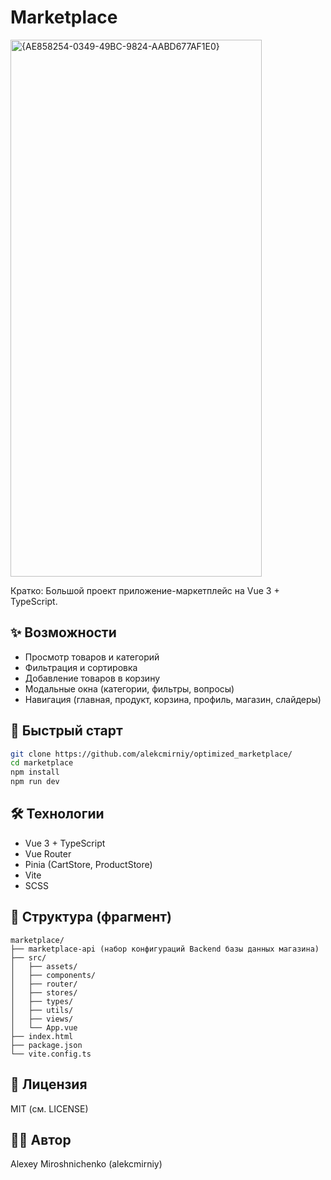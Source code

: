 # Marketplace
<img width="402" height="859" alt="{AE858254-0349-49BC-9824-AABD677AF1E0}" src="https://github.com/user-attachments/assets/7f42b058-72ac-4271-aed7-5da2b7be6f0e" />

Кратко: Большой проект приложение-маркетплейс на Vue 3 + TypeScript.

## ✨ Возможности
- Просмотр товаров и категорий
- Фильтрация и сортировка
- Добавление товаров в корзину
- Модальные окна (категории, фильтры, вопросы)
- Навигация (главная, продукт, корзина, профиль, магазин, слайдеры)

## 🚀 Быстрый старт
```bash
git clone https://github.com/alekcmirniy/optimized_marketplace/
cd marketplace
npm install
npm run dev
```

## 🛠 Технологии
- Vue 3 + TypeScript
- Vue Router
- Pinia (CartStore, ProductStore)
- Vite
- SCSS

## 📁 Структура (фрагмент)
```text
marketplace/
├── marketplace-api (набор конфигураций Backend базы данных магазина)
├── src/
│   ├── assets/
│   ├── components/
│   ├── router/
│   ├── stores/
│   ├── types/
│   ├── utils/
│   ├── views/
│   └── App.vue
├── index.html
├── package.json
└── vite.config.ts
```

## 📄 Лицензия
MIT (см. LICENSE)

## 👨‍💻 Автор
Alexey Miroshnichenko (alekcmirniy)
